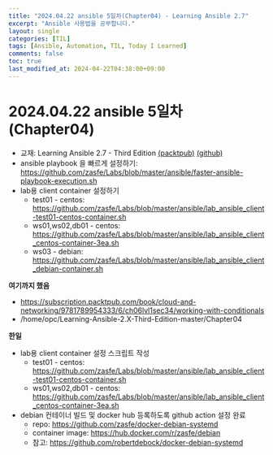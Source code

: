 ```yaml
---
title: "2024.04.22 ansible 5일차(Chapter04) - Learning Ansible 2.7"
excerpt: "Ansible 사용법을 공부합니다."
layout: single
categories: [TIL]
tags: [Ansible, Automation, TIL, Today I Learned]
comments: false
toc: true
last_modified_at: 2024-04-22T04:38:00+09:00
---
```



# 2024.04.22 ansible 5일차 (Chapter04)

- 교재: Learning Ansible 2.7 - Third Edition [(packtpub)](https://www.packtpub.com/product/learning-ansible-27-third-edition/9781789954333) [(github)](https://github.com/PacktPublishing/Learning-Ansible-2.X-Third-Edition)
- ansible playbook 을 빠르게 설정하기: https://github.com/zasfe/Labs/blob/master/ansible/faster-ansible-playbook-execution.sh
- lab용 client container 설정하기
  * test01 - centos: https://github.com/zasfe/Labs/blob/master/ansible/lab_ansible_client-test01-centos-container.sh
  * ws01,ws02,db01 - centos: https://github.com/zasfe/Labs/blob/master/ansible/lab_ansible_client_centos-container-3ea.sh
  * ws03 - debian: https://github.com/zasfe/Labs/blob/master/ansible/lab_ansible_client_debian-container.sh


**여기까지 했음**

  * https://subscription.packtpub.com/book/cloud-and-networking/9781789954333/6/ch06lvl1sec34/working-with-conditionals
  * /home/opc/Learning-Ansible-2.X-Third-Edition-master/Chapter04



**한일**

* lab용 client container 설정 스크립트 작성
  * test01 - centos: https://github.com/zasfe/Labs/blob/master/ansible/lab_ansible_client-test01-centos-container.sh
  * ws01,ws02,db01 - centos: https://github.com/zasfe/Labs/blob/master/ansible/lab_ansible_client_centos-container-3ea.sh
* debian 컨테이너 빌드 및 docker hub 등록하도록 github action 설정 완료
  * repo: https://github.com/zasfe/docker-debian-systemd
  * container image: https://hub.docker.com/r/zasfe/debian
  * 참고: https://github.com/robertdebock/docker-debian-systemd

